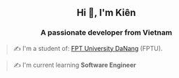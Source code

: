 <h2 align="center">Hi 👋, I'm Kiên</h2>
<p align="center">
  <h3 align="center">A passionate developer from Vietnam  </h3>
</p>

> ✍ I'm a student of: [FPT University DaNang](https://dnuni.fpt.edu.vn/) (FPTU).

> ✍ I'm current learning **Software Engineer**

<br />
